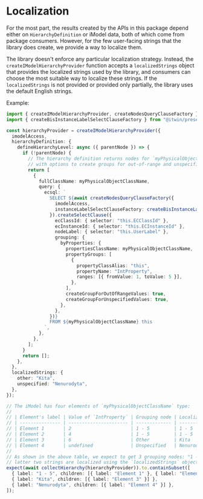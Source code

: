 # Localization

<!-- cspell:words Kita Nenurodyta -->

For the most part, the results created by the APIs in this package depend either on `HierarchyDefinition` or iModel data, both of which come from package consumers. However, for the few user-facing strings that the library does create, we provide a way to localize them.

The library doesn't enforce any particular localization strategy. Instead, the `createIModelHierarchyProvider` function accepts a `localizedStrings` object that provides the localized strings used by the library, and consumers can choose the most suitable way to localize these strings. If the `localizedStrings` is not provided or provided only partially, the library uses the default English strings.

Example:

<!-- [[include: [Presentation.Hierarchies.Localization.Imports, Presentation.Hierarchies.Localization.PropertyGroupsLocalizationExample], ts]] -->
<!-- BEGIN EXTRACTION -->

```ts
import { createIModelHierarchyProvider, createNodesQueryClauseFactory } from "@itwin/presentation-hierarchies";
import { createBisInstanceLabelSelectClauseFactory } from "@itwin/presentation-shared";

const hierarchyProvider = createIModelHierarchyProvider({
  imodelAccess,
  hierarchyDefinition: {
    defineHierarchyLevel: async ({ parentNode }) => {
      if (!parentNode) {
        // The hierarchy definition returns nodes for `myPhysicalObjectClassName` element type, grouped by `IntProperty` property value,
        // with options to create groups for out-of-range and unspecified values - labels of those grouping nodes get localized
        return [
          {
            fullClassName: myPhysicalObjectClassName,
            query: {
              ecsql: `
                SELECT ${await createNodesQueryClauseFactory({
                  imodelAccess,
                  instanceLabelSelectClauseFactory: createBisInstanceLabelSelectClauseFactory({ classHierarchyInspector: imodelAccess }),
                }).createSelectClause({
                  ecClassId: { selector: "this.ECClassId" },
                  ecInstanceId: { selector: "this.ECInstanceId" },
                  nodeLabel: { selector: "this.UserLabel" },
                  grouping: {
                    byProperties: {
                      propertiesClassName: myPhysicalObjectClassName,
                      propertyGroups: [
                        {
                          propertyClassAlias: "this",
                          propertyName: "IntProperty",
                          ranges: [{ fromValue: 1, toValue: 5 }],
                        },
                      ],
                      createGroupForOutOfRangeValues: true,
                      createGroupForUnspecifiedValues: true,
                    },
                  },
                })}
                FROM ${myPhysicalObjectClassName} this
              `,
            },
          },
        ];
      }
      return [];
    },
  },
  localizedStrings: {
    other: "Kita",
    unspecified: "Nenurodyta",
  },
});

// The iModel has four elements of `myPhysicalObjectClassName` type:
//
// | Element's label | Value of `IntProperty` | Grouping node | Localized grouping node |
// | --------------- | ---------------------- | ------------- | ----------------------- |
// | Element 1       | 2                      | 1 - 5         | 1 - 5                   |
// | Element 2       | 4                      | 1 - 5         | 1 - 5                   |
// | Element 3       | 6                      | Other         | Kita                    |
// | Element 4       | undefined              | Unspecified   | Nenurodyta              |
//
// As shown in the above table, we expect to get 3 grouping nodes: "1 - 5", "Other", and "Unspecified". The
// latter two strings are localized using the `localizedStrings` object, provided to `createIModelHierarchyProvider`.
expect(await collectHierarchy(hierarchyProvider)).to.containSubset([
  { label: "1 - 5", children: [{ label: "Element 1" }, { label: "Element 2" }] },
  { label: "Kita", children: [{ label: "Element 3" }] },
  { label: "Nenurodyta", children: [{ label: "Element 4" }] },
]);
```

<!-- END EXTRACTION -->
